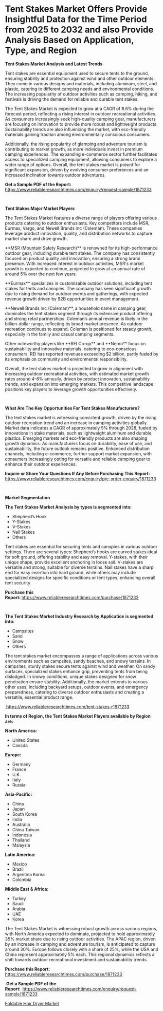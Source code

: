 <p><h1>Tent Stakes Market Offers Provide Insightful Data for the Time Period from 2025 to 2032 and also Provide Analysis Based on Application, Type, and Region</h1></p><p><strong>Tent Stakes Market Analysis and Latest Trends</strong></p>
<p><p>Tent stakes are essential equipment used to secure tents to the ground, ensuring stability and protection against wind and other outdoor elements. They come in various designs and materials, including aluminum, steel, and plastic, catering to different camping needs and environmental conditions. The increasing popularity of outdoor activities such as camping, hiking, and festivals is driving the demand for reliable and durable tent stakes.</p><p>The Tent Stakes Market is expected to grow at a CAGR of 8.6% during the forecast period, reflecting a rising interest in outdoor recreational activities. As consumers increasingly seek high-quality camping gear, manufacturers are focusing on innovation to provide more robust and lightweight products. Sustainability trends are also influencing the market, with eco-friendly materials gaining traction among environmentally conscious consumers. </p><p>Additionally, the rising popularity of glamping and adventure tourism is contributing to market growth, as more individuals invest in premium camping experiences. The expanding e-commerce sector further facilitates access to specialized camping equipment, allowing consumers to explore a wider range of options. Overall, the tent stakes market is poised for significant expansion, driven by evolving consumer preferences and an increased inclination towards outdoor adventures.</p></p>
<p><strong>Get a Sample PDF of the Report:&nbsp;</strong> <a href="https://www.reliableresearchtimes.com/enquiry/request-sample/1871233?utm_campaign=2007&utm_medium=2&utm_source=Github&utm_content=ia&utm_term=09022025&utm_id=tent-stakes">https://www.reliableresearchtimes.com/enquiry/request-sample/1871233</a></p>
<p>&nbsp;</p>
<p><strong>Tent Stakes Major Market Players</strong></p>
<p><p>The Tent Stakes Market features a diverse range of players offering various products catering to outdoor enthusiasts. Key competitors include MSR, Eurmax, Vargo, and Newell Brands Inc (Coleman). These companies leverage product innovation, quality, and distribution networks to capture market share and drive growth.</p><p>**MSR (Mountain Safety Research)** is renowned for its high-performance outdoor gear, including durable tent stakes. The company has consistently focused on product quality and innovation, ensuring a strong brand presence. With increased interest in outdoor activities, MSR's market growth is expected to continue, projected to grow at an annual rate of around 5% over the next few years.</p><p>**Eurmax** specializes in customizable outdoor solutions, including tent stakes for tents and canopies. The company has seen significant growth due to rising demand for outdoor events and gatherings, with expected revenue growth driven by B2B opportunities in event management.</p><p>**Newell Brands Inc (Coleman)**, a household name in camping gear, dominates the tent stakes segment through its extensive product offering and strong retail partnerships. Coleman’s annual revenue is likely in the billion-dollar range, reflecting its broad market presence. As outdoor recreation continues to expand, Coleman is positioned for steady growth, especially in the family and casual camping segments.</p><p>Other noteworthy players like **REI Co-op** and **Nemo** focus on sustainability and innovative materials, catering to eco-conscious consumers. REI has reported revenues exceeding $2 billion, partly fueled by its emphasis on community and environmental responsibility. </p><p>Overall, the tent stakes market is projected to grow in alignment with increasing outdoor recreational activities, with estimated market growth rates around 4-6% annually, driven by product innovation, sustainability trends, and expansion into emerging markets. This competitive landscape positions key players to leverage growth opportunities effectively.</p></p>
<p>&nbsp;</p>
<p><strong>What Are The Key Opportunities For Tent Stakes Manufacturers?</strong></p>
<p><p>The tent stakes market is witnessing consistent growth, driven by the rising outdoor recreation trend and an increase in camping activities globally. Market data indicates a CAGR of approximately 5% through 2028, fueled by innovations in stake materials, such as lightweight aluminum and durable plastics. Emerging markets and eco-friendly products are also shaping growth dynamics. As manufacturers focus on durability, ease of use, and sustainability, the future outlook remains positive. Enhanced distribution channels, including e-commerce, further support market expansion, with consumers increasingly opting for versatile and reliable camping gear to enhance their outdoor experiences.</p></p>
<p><strong>Inquire or Share Your Questions If Any Before Purchasing This Report:</strong> <a href="https://www.reliableresearchtimes.com/enquiry/pre-order-enquiry/1871233?utm_campaign=2007&utm_medium=2&utm_source=Github&utm_content=ia&utm_term=09022025&utm_id=tent-stakes">https://www.reliableresearchtimes.com/enquiry/pre-order-enquiry/1871233</a></p>
<p>&nbsp;</p>
<p><strong>Market Segmentation</strong></p>
<p><strong>The Tent Stakes Market Analysis by types is segmented into:</strong></p>
<p><ul><li>Shepherd’s Hook</li><li>Y-Stakes</li><li>V-Stakes</li><li>Nail Stakes</li><li>Others</li></ul></p>
<p><p>Tent stakes are essential for securing tents and canopies in various outdoor settings. There are several types: Shepherd’s hooks are curved stakes ideal for soft ground, offering stability and easy removal. Y-stakes, with their unique shape, provide excellent anchoring in loose soil. V-stakes are versatile and strong, suitable for diverse terrains. Nail stakes have a sharp end for easy insertion into hard ground, while others may include specialized designs for specific conditions or tent types, enhancing overall tent security.</p></p>
<p><strong>Purchase this Report:&nbsp;</strong><a href="https://www.reliableresearchtimes.com/purchase/1871233?utm_campaign=2007&utm_medium=2&utm_source=Github&utm_content=ia&utm_term=09022025&utm_id=tent-stakes">https://www.reliableresearchtimes.com/purchase/1871233</a></p>
<p>&nbsp;</p>
<p><strong>The Tent Stakes Market Industry Research by Application is segmented into:</strong></p>
<p><ul><li>Campsites</li><li>Sand</li><li>Snow</li><li>Others</li></ul></p>
<p><p>The tent stakes market encompasses a range of applications across various environments such as campsites, sandy beaches, and snowy terrains. In campsites, sturdy stakes secure tents against wind and weather. On sandy surfaces, specialized stakes enhance grip, preventing tents from being dislodged. In snowy conditions, unique stakes designed for snow penetration ensure stability. Additionally, the market extends to various other uses, including backyard setups, outdoor events, and emergency preparedness, catering to diverse outdoor enthusiasts and creating a versatile, essential product range.</p></p>
<p><a href="https://www.reliableresearchtimes.com/tent-stakes-r1871233?utm_campaign=2007&utm_medium=2&utm_source=Github&utm_content=ia&utm_term=09022025&utm_id=tent-stakes">&nbsp;https://www.reliableresearchtimes.com/tent-stakes-r1871233</a></p>
<p><strong>In terms of Region, the Tent Stakes Market Players available by Region are:</strong></p>
<p>
    <p> <strong> North America: </strong>
        <ul>
            <li>United States</li>
            <li>Canada</li>
        </ul>
        </p> 
    <p> <strong> Europe: </strong>
        <ul>
            <li>Germany</li>
            <li>France</li>
            <li>U.K.</li>
            <li>Italy</li>
            <li>Russia</li>
        </ul>
        </p> 
    <p> <strong> Asia-Pacific: </strong>
        <ul>
            <li>China</li>
            <li>Japan</li>
            <li>South Korea</li>
            <li>India</li>
            <li>Australia</li>
            <li>China Taiwan</li>
            <li>Indonesia</li>
            <li>Thailand</li>
            <li>Malaysia</li>
        </ul>
        </p> 
    <p> <strong> Latin America: </strong>
        <ul>
            <li>Mexico</li>
            <li>Brazil</li>
            <li>Argentina Korea</li>
            <li>Colombia</li>
        </ul>
        </p> 
    <p> <strong> Middle East & Africa: </strong>
        <ul>
            <li>Turkey</li>
            <li>Saudi</li>
            <li>Arabia</li>
            <li>UAE</li>
            <li>Korea</li>
        </ul>
    </p>
    </p>
<p><p>The Tent Stakes Market is witnessing robust growth across various regions, with North America expected to dominate, projected to hold approximately 35% market share due to rising outdoor activities. The APAC region, driven by an increase in camping and adventure tourism, is anticipated to capture around 30%. Europe follows closely with a share of 25%, while the USA and China represent approximately 5% each. This regional dynamics reflects a shift towards outdoor recreational investment and sustainability trends.</p></p>
<p><strong>Purchase this Report: </strong><a href="https://www.reliableresearchtimes.com/purchase/1871233?utm_campaign=2007&utm_medium=2&utm_source=Github&utm_content=ia&utm_term=09022025&utm_id=tent-stakes">https://www.reliableresearchtimes.com/purchase/1871233</a></p>
<p>&nbsp;<strong>Get a Sample PDF of the Report:&nbsp;&nbsp;</strong><a href="https://www.reliableresearchtimes.com/enquiry/request-sample/1871233?utm_campaign=2007&utm_medium=2&utm_source=Github&utm_content=ia&utm_term=09022025&utm_id=tent-stakes">https://www.reliableresearchtimes.com/enquiry/request-sample/1871233</a></p>
<p><strong></strong></p>
<p><p><a href="https://github.com/angelajermaine/Market-Research-Report-List-5/blob/main/foldable-hair-dryer-market.md?utm_campaign=2007&utm_medium=2&utm_source=Github&utm_content=ia&utm_term=09022025&utm_id=tent-stakes">Foldable Hair Dryer Market</a></p></p>